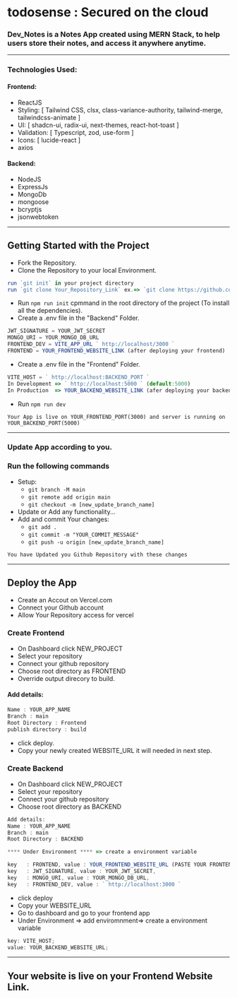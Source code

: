 # todosense : Secured on the cloud

### Dev_Notes is a Notes App created using MERN Stack, to help users store their notes, and access it anywhere anytime.

---

### Technologies Used:

#### Frontend:

- ReactJS
- Styling: [ Tailwind CSS, clsx, class-variance-authority, tailwind-merge, tailwindcss-animate ]
- UI: [ shadcn-ui, radix-ui, next-themes, react-hot-toast ]
- Validation: [ Typescript, zod, use-form ]
- Icons: [ lucide-react ]
- axios

#### Backend:

- NodeJS
- ExpressJs
- MongoDb
- mongoose
- bcryptjs
- jsonwebtoken

---

## Getting Started with the Project

- Fork the Repository.
- Clone the Repository to your local Environment.

```js
run `git init` in your project directory
run `git clone Your_Repository_Link` ex.=> `git clone https://github.com/YOUR_GITHUB_USERNAME/Dev_Notes.git`
```

- Run `npm run init` cpmmand in the root directory of the project (To install all the dependencies).
- Create a .env file in the "Backend" Folder.

```js
JWT_SIGNATURE = YOUR_JWT_SECRET
MONGO_URI = YOUR_MONGO_DB_URL
FRONTEND_DEV = VITE_APP_URL ` http://localhost/3000 `
FRONTEND = YOUR_FRONTEND_WEBSITE_LINK (after deploying your frontend)

```

- Create a .env file in the "Frontend" Folder.

```js
VITE_HOST = ` http://localhost:BACKEND_PORT `
In Development => ` http://localhost:5000 ` (default:5000)
In Production  => YOUR_BACKEND_WEBSITE_LINK (afer deploying your backend)
```

- Run `npm run dev`

`Your App is live on YOUR_FRONTEND_PORT(3000) and server is running on YOUR_BACKEND_PORT(5000)`

---

### Update App according to you.

### Run the following commands

- Setup:
  - `git branch -M main`
  - `git remote add origin main`
  - `git checkout -m [new_update_branch_name]`
- Update or Add any functionality...
- Add and commit Your changes:
  - `git add .`
  - `git commit -m "YOUR_COMMIT_MESSAGE"`
  - `git push -u origin [new_update_branch_name]`

`You have Updated you Github Repository with these changes`

---

## Deploy the App

- Create an Accout on Vercel.com
- Connect your Github account
- Allow Your Repository access for vercel

### Create Frontend

- On Dashboard click NEW_PROJECT
- Select your repository
- Connect your github repository
- Choose root directory as FRONTEND
- Override output direcory to build.

#### Add details:

```js
Name : YOUR_APP_NAME
Branch : main
Root Directory : Frontend
publish directory : build
```

- click deploy.
- Copy your newly created WEBSITE_URL it will needed in next step.

### Create Backend

- On Dashboard click NEW_PROJECT
- Select your repository
- Connect your github repository
- Choose root directory as BACKEND

```js
Add details:
Name : YOUR_APP_NAME
Branch : main
Root Directory : BACKEND

**** Under Environment **** => create a environment variable

key   : FRONTEND, value : YOUR_FRONTEND_WEBSITE_URL (PASTE YOUR FRONTEND URL HERE),
key   : JWT_SIGNATURE, value : YOUR_JWT_SECRET,
key   : MONGO_URI, value : YOUR_MONGO_DB_URL,
key   : FRONTEND_DEV, value : ` http://localhost:3000 `

```

- click deploy
- Copy your WEBSITE_URL
- Go to dashboard and go to your frontend app
- Under Environment => add enviromnment=> create a environment variable

```js
key: VITE_HOST;
value: YOUR_BACKEND_WEBSITE_URL;
```

---

## Your website is live on your Frontend Website Link.
